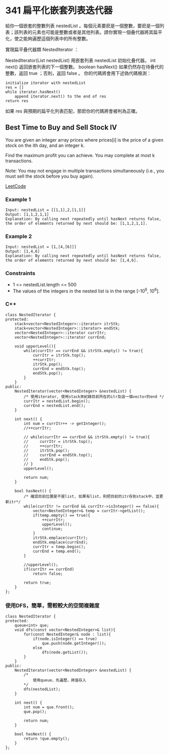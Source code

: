 # 341 扁平化嵌套列表迭代器

給你一個嵌套的整數列表 nestedList 。每個元素要麽是一個整數，要麽是一個列表；該列表的元素也可能是整數或者是其他列表。請你實現一個叠代器將其扁平化，使之能夠遍歷這個列表中的所有整數。

實現扁平叠代器類 NestedIterator ：

NestedIterator(List<NestedInteger> nestedList) 用嵌套列表 nestedList 初始化叠代器。
int next() 返回嵌套列表的下一個整數。
boolean hasNext() 如果仍然存在待叠代的整數，返回 true ；否則，返回 false 。
你的代碼將會用下述偽代碼檢測：
```
initialize iterator with nestedList
res = []
while iterator.hasNext()
    append iterator.next() to the end of res
return res
```
如果 res 與預期的扁平化列表匹配，那麽你的代碼將會被判為正確。

##  Best Time to Buy and Sell Stock IV

You are given an integer array prices where prices[i] is the price of a given stock on the ith day, and an integer k.

Find the maximum profit you can achieve. You may complete at most k transactions.

Note: You may not engage in multiple transactions simultaneously (i.e., you must sell the stock before you buy again).

[LeetCode](https://leetcode.cn/problems/flatten-nested-list-iterator/)


### Example 1

```
Input: nestedList = [[1,1],2,[1,1]]
Output: [1,1,2,1,1]
Explanation: By calling next repeatedly until hasNext returns false, the order of elements returned by next should be: [1,1,2,1,1].
```

### Example 2

```
Input: nestedList = [1,[4,[6]]]
Output: [1,4,6]
Explanation: By calling next repeatedly until hasNext returns false, the order of elements returned by next should be: [1,4,6].
```

### Constraints

* 1 <= nestedList.length <= 500
* The values of the integers in the nested list is in the range [-10<sup>6</sup>, 10<sup>6</sup>].


### C++ 
```
class NestedIterator {
protected:
    stack<vector<NestedInteger>::iterator> itrStk;
    stack<vector<NestedInteger>::iterator> endStk;
    vector<NestedInteger>::iterator currItr;
    vector<NestedInteger>::iterator currEnd;

    void upperLevel(){
        while(currItr == currEnd && itrStk.empty() != true){
            currItr = itrStk.top();
            ++currItr;
            itrStk.pop();
            currEnd = endStk.top();
            endStk.pop();
        }
    }
public:
    NestedIterator(vector<NestedInteger> &nestedList) {
        /* 使用iterator, 使用stack來紀錄目前所在的itr及這一個vector的end */
        currItr = nestedList.begin();
        currEnd = nestedList.end();        
    }
    
    int next() {        
        int num = currItr++ -> getInteger();
        //++currItr;

        // while(currItr == currEnd && itrStk.empty() != true){
        //     currItr = itrStk.top();
        //     ++currItr;
        //     itrStk.pop();
        //     currEnd = endStk.top();
        //     endStk.pop();
        // }  
        upperLevel();      

        return num;
    }
    
    bool hasNext() {
        /* 確認目前位置是不是list, 如果有list，則把目前的itr存到stack中，並更新itr*/
        while(currItr != currEnd && currItr->isInteger() == false){      
            vector<NestedInteger>& temp = currItr->getList();
            if(temp.empty() == true){
                ++currItr;
                upperLevel();
                continue;    
            }
            itrStk.emplace(currItr);
            endStk.emplace(currEnd);            
            currItr = temp.begin();
            currEnd = temp.end();           
        }

        //upperLevel();
        if(currItr == currEnd)
            return false;                   

        return true;
    }
};
```


### 使用DFS，簡單，需較較大的空間複雜度
```
class NestedIterator {
protected:
    queue<int> que;
    void dfs(const vector<NestedInteger>& list){
        for(const NestedInteger& node : list){
            if(node.isInteger() == true)
                que.push(node.getInteger());
            else
                dfs(node.getList());
        }
    }
public:
    NestedIterator(vector<NestedInteger> &nestedList) {
        /*
            使用queue，先遍歷，將值存入
        */
        dfs(nestedList);
    }
    
    int next() {
        int num = que.front();
        que.pop();

        return num;
    }
    
    bool hasNext() {
        return !que.empty();
    }
};
```
